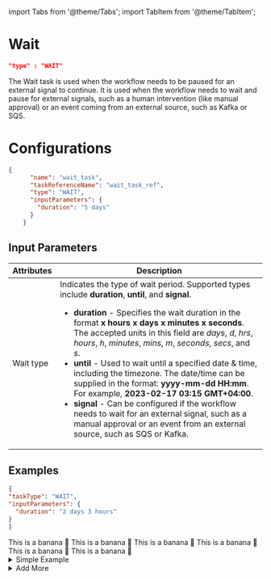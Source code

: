 import Tabs from '@theme/Tabs';
import TabItem from '@theme/TabItem';

# Wait

```json
"type" : "WAIT"
```

The Wait task is used when the workflow needs to be paused for an external signal to continue. It is used when the workflow needs to wait and pause for external signals, such as a human intervention (like manual approval) or an event coming from an external source, such as Kafka or SQS.
<br/>

# Configurations

```json
{
      "name": "wait_task",
      "taskReferenceName": "wait_task_ref",
      "type": "WAIT",
      "inputParameters": {
        "duration": "5 days"
      }
    }
```

## Input Parameters

| Attributes | Description | 
| -- | -- |
| Wait type | Indicates the type of wait period. Supported types include **duration**, **until**, and **signal**. <ul><li><b>duration</b> - Specifies the wait duration in the format **x hours x days x minutes x seconds**. The accepted units in this field are *days*, *d*, *hrs*, *hours*, *h*, *minutes*, *mins*, *m*, *seconds*, *secs*, and *s*.</li><li><b>until</b> - Used to wait until a specified date & time, including the timezone. The date/time can be supplied in the format: **yyyy-mm-dd HH:mm**. For example, **2023-02-17 03:15 GMT+04:00**.</li><li><b>signal</b> - Can be configured if the workflow needs to wait for an external signal, such as a manual approval or an event from an external source, such as SQS or Kafka.</li></ul> | 

## Examples
 <Tabs>
 <TabItem value="JSON" lable="JSON">

 ```json
{
 "taskType": "WAIT",
 "inputParameters": {
   "duration": "2 days 3 hours" 
 }
}
```
</TabItem>
<TabItem value="Java" label="Java">
This is a banana 🍌
</TabItem>
<TabItem value="Golang" label="Golang">
    This is a banana 🍌
</TabItem>
<TabItem value="Python" label="Python">
  This is a banana 🍌
</TabItem>
<TabItem value="CSharp" label="CSharp">
  This is a banana 🍌
</TabItem>
<TabItem value="javascript" label="Javascript">
    This is a banana 🍌
</TabItem>
<TabItem value="clojure" label="Clojure">
    This is a banana 🍌
</TabItem>
</Tabs>

<details><summary>Simple Example</summary>
<p>
The following wait task remains blocked until Dec 25, 2023, 9 am PST.

```json
{
 "name":"wait_until_date",
 "taskReferenceName":"wait_until_date_ref",
 "taskType": "WAIT",
 "inputParameters": {
   "until": "2023-12-25 09:00 PST"
 }
}
```
</p>
</details>

<details><summary>Add More</summary>
<p>
</p>
</details>